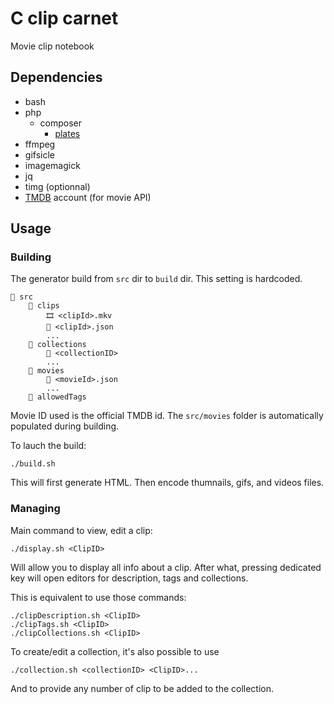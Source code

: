 # C clip carnet

Movie clip notebook


## Dependencies

- bash
- php
    - composer
        - [plates](https://platesphp.com/)
- ffmpeg
- gifsicle
- imagemagick
- jq
- timg (optionnal)
- [TMDB](https://www.themoviedb.org/) account (for movie API)


## Usage

### Building

The generator build from `src` dir to `build` dir. This setting is hardcoded.

```
📁 src
    📁 clips
        🎞️ <clipId>.mkv
        📄 <clipId>.json
        ...
    📁 collections
        📄 <collectionID>
        ...
    📁 movies
        📄 <movieId>.json
        ...
    📄 allowedTags
```

Movie ID used is the official TMDB id.
The `src/movies` folder is automatically populated during building. 

To lauch the build:

    ./build.sh

This will first generate HTML. Then encode thumnails, gifs, and videos files.

### Managing

Main command to view, edit a clip:

    ./display.sh <ClipID>

Will allow you to display all info about a clip.
After what, pressing dedicated key will open editors for description, tags and collections.

This is equivalent to use those commands:

    ./clipDescription.sh <ClipID>
    ./clipTags.sh <ClipID>
    ./clipCollections.sh <ClipID>

To create/edit a collection, it's also possible to use

    ./collection.sh <collectionID> <ClipID>...

And to provide any number of clip to be added to the collection.
